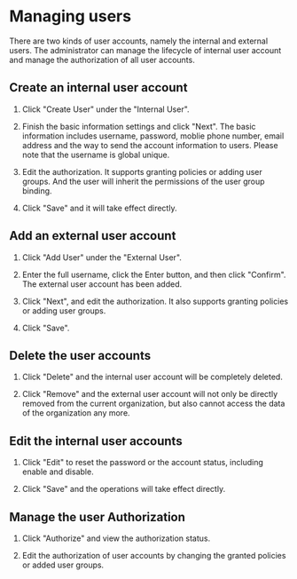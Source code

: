# Managing users

There are two kinds of user accounts, namely the internal and external users. The administrator can manage the lifecycle of internal user account and manage the authorization of all user accounts.

## Create an internal user account

1. Click "Create User" under the "Internal User".

2. Finish the basic information settings and click "Next". The basic information includes username, password, moblie phone number, email address and the way to send the account information to users. Please note that the username is global unique.

3. Edit the authorization. It supports granting policies or adding user groups. And the user will inherit the permissions of the user group binding.

4. Click "Save" and it will take effect directly.

## Add an external user account

1. Click "Add User" under the "External User".

2. Enter the full username, click the Enter button, and then click "Confirm". The external user account has been added.

3. Click "Next", and edit the authorization. It also supports granting policies or adding user groups.

4. Click "Save".

## Delete the user accounts

1. Click "Delete" and the internal user account will be completely deleted.

2. Click "Remove" and the external user account will not only be directly removed from the current organization, but also cannot access the data of the organization any more.

## Edit the internal user accounts

1. Click "Edit" to reset the password or the account status, including enable and disable.

2. Click "Save" and the operations will take effect directly.

## Manage the user Authorization

1. Click "Authorize" and view the authorization status.

2. Edit the authorization of user accounts by changing the granted policies or added user groups.
